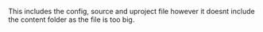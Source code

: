 This includes the config, source and uproject file however it doesnt include the content folder as the file is too big.
